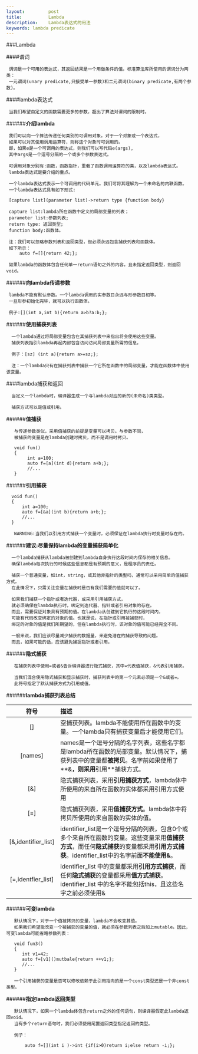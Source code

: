 ```yaml
---
layout:         post
title:          Lambda
description:    Lambda表达式的用法
keywords: lambda predicate 
---
```


###Lambda
     
####谓词

     谓词是一个可用的表达式，其返回结果是一个用做条件的值。标准算法库所使用的谓词分为两类：
	 一元谓词(unary predicate,只接受单一参数)和二元谓词(binary predicate,有两个参数)。
   
   
####lambda表达式
   
     当我们希望自定义的函数需要更多的参数，超出了算法对谓词的限制时。

	 
######**介绍lambda**
       
     我们可以向一个算法传递任何类别的可调用对象。对于一个对象或一个表达式，
	 如果可以对其使用调用运算符，则称这个对象时可调用的。
	 即，如果e是一个可调用的表达式，则我们可以写代码e(args),
	 其中args是一个逗号分隔的一个或多个参数表达式。

     可调用对象分别有:函数，函数指针，重载了函数调用运算符的类，以及lambda表达式。
	 lambda表达式是要介绍的重点。
       
     一个lambda表达式表示一个可调用的代码单元。我们可将其理解为一个未命名的内联函数。
	 一个lambda表达式具有如下形式:
       
     [capture list](parameter list)->return type {function body}
       
     capture list:lambda所在函数中定义的局部变量的列表；
     parameter list:参数列表;
     return type: 返回类型;
     function body:函数体。
       
     注：我们可以忽略参数列表和返回类型，但必须永远包含捕获列表和函数体。
	 如下所示：
         auto f=[]{return 42;};
       
     如果lambda的函数体包含任何单一return语句之外的内容，且未指定返回类型，则返回void。
       
	   
######**向lambda传递参数**
      
     lambda不能有默认参数。一个lambda调用的实参数目永远与形参数目相等。
	 一旦形参初始化完毕，就可以执行函数体。

     例子:[](int a,int b){return a>b?a:b;};
      
	  
######**使用捕获列表**
      
      一个lambda通过将局部变量包含在其捕获列表中来指出将会使用这些变量。
	  捕获列表指引lambda再起内部包含访问访问局部变量所需的信息。

      例子：[sz] (int a){return a>=sz;};
      
      注：一个lambda只有在捕获列表中捕获一个它所在函数中的局部变量，才能在函数体中使用该变量。
     
	 
####lambda捕获和返回
    
      当定义一个lambda时，编译器生成一个与lambda对应的新的(未命名)类类型。

      捕获方式可以是值或引用。
	  
      
######**值捕获**

       与传递参数类似，采用值捕获的前提是变量可以拷贝。与参数不同，
	   被捕获的变量是在lambda创建时拷贝，而不是调用时拷贝。

       void fun()
       {
            int a=100;
            auto f=[a](int d){return a+b;};
            //...
       }
       
	   
######**引用捕获**
   
      void fun()
      {
          int a=100;
          auto f=[&a](int b){return a+b;};
          //...
      }
      
       WARNING:当我们以引用方式捕获一个变量时，必须保证在lambda执行时变量时存在的。
	   
   
######**建议:尽量保持lambda的变量捕获简单化**

    
      一个lambda捕获从lambda被创建到lambda自身执行这段时间内保存的相关信息。
	  确保lambda每次执行的时候这些信息都是有预期的意义，是程序员的责任。
      
      捕获一个普通变量，如int，string，或其他非指针的类型吗，通常可以采用简单的值捕获方式。
	  在此情况下，只需关注变量在捕获时是否有我们需要的值就可以了。
     
      如果我们捕获一个指针或者迭代器，或采用引用捕获方式，
	  就必须确保在lambda执行时，绑定到迭代器、指针或者引用对象的存在。
	  而且，需要保证对象具有预期的值。在lambda从创建到它执行的这段时间内，
	  可能有代码改变绑定的对象的值。也就是说，在指针或引用被捕获时，
	  绑定的对象的值是我们所期望的，但在lambda执行时，该对象的值可能已经完全不同。
     
      一般来说，我们应该尽量减少捕获的数据量，来避免潜在的捕获导致的问题。
	  而且，如果可能的话，应该避免捕捉指针或者引用。
     
     
######**隐式捕获**
       
       在捕获列表中使用=或者&告诉编译器进行隐式捕获，其中=代表值捕获，&代表引用捕获。
       
       当我们混合使用隐式捕获和显示捕获时，捕获列表中的第一个元素必须是一个&或者=。
	   此符号指定了默认捕获方式为引用或值。
 

######**lambda捕获列表总结**

| 符号 | 描述 |
|:----:|:-----|
|[]|空捕获列表。lambda不能使用所在函数中的变量。一个lambda只有捕获变量后才能使用它们。|
|[names]|names是一个逗号分隔的名字列表，这些名字都是lambda所在函数的局部变量。默认情况下，捕获列表中的变量都**被拷贝**。名字前如果使用了**&**，则采用**引用**捕获方式。|
|[&]|隐式捕获列表，采用**引用捕获方式**，lambda体中所使用的来自所在函数的实体都采用引用方式使用|
|[=]|隐式捕获列表，采用**值捕获方式**。lambda体中将拷贝所使用的来自函数的实体的值。|
|[&,identifier_list]|identifier_list是一个逗号分隔的列表，包含0个或多个来自所在函数的变量。这些变量采用**值捕获方式**，而任何**隐式捕获**的变量都采用**引用方式捕获**。identifier_list中的名字前面**不能使用&**。|
|[=,identfier_list]|identifier_list 中的变量都采用**引用方式捕获**，而任何**隐式捕获**的变量都采用**值方式捕获**。identifier_list 中的名字不能包括this，且这些名字之前必须使用&|


######**可变lambda**

       默认情况下，对于一个值被拷贝的变量，lambda不会改变其值。
	   如果我们希望能改变一个被捕获的变量的值，就必须在参数列表之后加上mutable。因此，可变lambda可能省略参数列表：
       
       void fun3()
       {
          int v1=42;
          auto f=[v1]()mutbale{return ++v1;};
          //...
       }
       
       一个引用捕获的变量是否可以修改依赖于此引用指向的是一个const类型还是一个非const类型。
       
	   
######**指定lambda返回类型**
       
       默认情况下，如果一个lambda体包含return之外的任何语句，则编译器假定此lambda返回void。
       当有多个return语句时，我们必须使用尾置返回类型指定返回的类型。
       
       例子：
           
           auto f=[](int i )->int {if(i>0)return i;else return -i;};
       
      